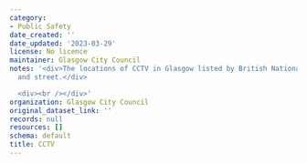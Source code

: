 ```yaml
---
category:
- Public Safety
date_created: ''
date_updated: '2023-03-29'
license: No licence
maintainer: Glasgow City Council
notes: '<div>The locations of CCTV in Glasgow listed by British National Grid coordinates,
  and street.</div>

  <div><br /></div>'
organization: Glasgow City Council
original_dataset_link: ''
records: null
resources: []
schema: default
title: CCTV
---
```

